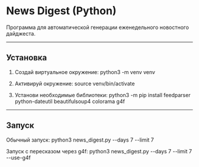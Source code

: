 # News Digest (Python)

Программа для автоматической генерации еженедельного новостного дайджеста.

---

## Установка

1. Создай виртуальное окружение:
python3 -m venv venv

2. Активируй окружение:
source venv/bin/activate

3. Установи необходимые библиотеки:
python3 -m pip install feedparser python-dateutil beautifulsoup4 colorama g4f

---

## Запуск

Обычный запуск:
python3 news_digest.py --days 7 --limit 7

Запуск с пересказом через g4f:
python3 news_digest.py --days 7 --limit 7 --use-g4f
